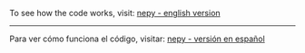 To see how the code works, visit: [nepy - english version](http://localhost/nepyexam/online/nepy/public/article.php?pid=63fc96f87e90b&lan=en) 
<hr />

Para ver cómo funciona el código, visitar: [nepy - versión en español](http://localhost/nepyexam/online/nepy/public/article.php?pid=63fc96f87e90b&lan=es)
